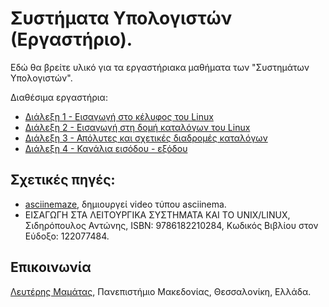 # Συστήματα Υπολογιστών (Εργαστήριο).

Εδώ θα βρείτε υλικό για τα εργαστήριακα μαθήματα των "Συστημάτων Υπολογιστών".

Διαθέσιμα εργαστήρια:
- [Διάλεξη 1 - Εισαγωγή στο κέλυφος του Linux](lab1)
- [Διάλεξη 2 - Εισαγωγή στη δομή καταλόγων του Linux](lab2)
- [Διάλεξη 3 - Απόλυτες και σχετικές διαδρομές καταλόγων](lab3)
- [Διάλεξη 4 - Κανάλια εισόδου - εξόδου](lab4)

## Σχετικές πηγές:
- [asciinemaze](https://github.com/prenex/asciinemaze), δημιουργεί video τύπου  asciinema.
- ΕΙΣΑΓΩΓΗ ΣΤΑ ΛΕΙΤΟΥΡΓΙΚΑ ΣΥΣΤΗΜΑΤΑ ΚΑΙ ΤΟ UNIX/LINUX, Σιδηρόπουλος Αντώνης, ISBN: 9786182210284, Κωδικός Βιβλίου στον Εύδοξο: 122077484. 

## Επικοινωνία
[Λευτέρης Μαμάτας](https://sites.google.com/site/emamatas/), Πανεπιστήμιο Μακεδονίας, Θεσσαλονίκη, Ελλάδα.

